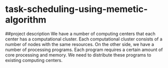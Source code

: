 # task-scheduling-using-memetic-algorithm


##project description
We have a number of computing centers that each center has a computational cluster.
Each computational cluster consists of a number of nodes with the same resources.
On the other side, we have a number of processing programs. Each program requires a certain amount of core processing and memory. 
We need to distribute these programs to existing computing centers.
